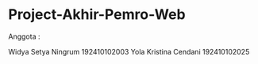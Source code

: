 # Project-Akhir-Pemro-Web
Anggota :

Widya Setya Ningrum 192410102003
Yola Kristina Cendani 192410102025
